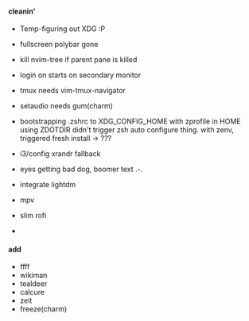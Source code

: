 #### cleanin'
- Temp-figuring out XDG :P 
- fullscreen polybar gone 
- kill nvim-tree if parent pane is killed
- login on starts on secondary monitor 
- tmux needs vim-tmux-navigator 
- setaudio needs gum(charm)
- bootstrapping .zshrc to XDG_CONFIG_HOME with zprofile in HOME using ZDOTDIR didn't trigger zsh auto configure thing. with zenv, triggered fresh install -> ??? 
- i3/config xrandr fallback 
- eyes getting bad dog, boomer text .-.
- integrate lightdm 
- mpv
- slim rofi

-


#### add
- ffff 
- wikiman
- tealdeer
- calcure
- zeit
- freeze(charm)
